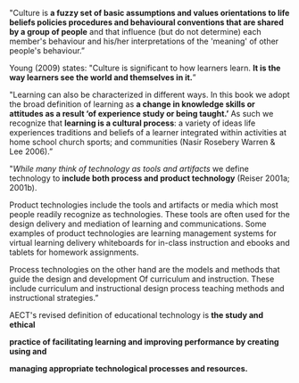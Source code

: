 <p><span style=font-weight: 400;>"</span><span style=font-weight: 400;>Culture</span><span style=font-weight: 400;> is </span><strong>a fuzzy set of basic assumptions and values orientations to life beliefs policies procedures and behavioural conventions that are shared by a group of people</strong><span style=font-weight: 400;> and that influence (but do not determine) each member's behaviour and his/her interpretations of the 'meaning' of other people's behaviour.”</span></p>

<p><span style=font-weight: 400;>Young (2009) states: "Culture is significant to how learners learn. </span><strong>It is the way learners see the world and themselves in it.</strong><span style=font-weight: 400;>”</span></p>

<p><span style=font-weight: 400;>"Learning can also be characterized in different ways. In this book we adopt the broad definition of </span><span style=font-weight: 400;>learning</span><span style=font-weight: 400;> as </span><strong>a change in knowledge skills or attitudes as a result ‘of experience study or being taught.’</strong><span style=font-weight: 400;> As such we recognize that </span><strong>learning is a cultural process</strong><span style=font-weight: 400;>: a variety of ideas life experiences traditions and beliefs of a learner integrated within activities at home school church sports; and communities (Nasir Rosebery Warren &amp; Lee 2006).”</span></p>

<p><span style=font-weight: 400;>"</span><i><span style=font-weight: 400;>While many think of technology as tools and artifacts</span></i><span style=font-weight: 400;> we define </span><span style=font-weight: 400;>technology</span><span style=font-weight: 400;> to </span><strong>include both process and product technology</strong><span style=font-weight: 400;> (Reiser 2001a; 2001b).</span></p>

<p><span style=font-weight: 400;>Product technologies</span><span style=font-weight: 400;> include the tools and artifacts or media which most people readily recognize as technologies. These tools are often used for the design delivery and mediation of learning and communications. Some examples of product technologies are learning management systems for virtual learning delivery whiteboards for in-class instruction and ebooks and tablets for homework assignments.</span></p>

<p><span style=font-weight: 400;>Process technologies</span><span style=font-weight: 400;> on the other hand are the models and methods that guide the design and development Of curriculum and instruction. These include curriculum and instructional design process teaching methods and instructional strategies.”</span></p>

<p><span style=font-weight: 400;>AECT's revised definition of </span><span style=font-weight: 400;>educational technology</span><span style=font-weight: 400;> is </span><strong>the study and ethical</strong></p>  <p><strong>practice of facilitating learning and improving performance by creating using and</strong></p>  <p><strong>managing appropriate technological processes and resources.</strong><span style=font-weight: 400;> </span></p>